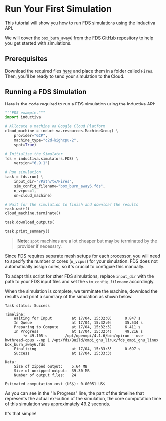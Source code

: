 # Run Your First Simulation
This tutorial will show you how to run FDS simulations using the Inductiva API. 

We will cover the `box_burn_away6` from the [FDS GitHub repository](https://github.com/firemodels/fds/tree/FDS-6.9.1) to help you get started with simulations.

## Prerequisites
Download the required files [here](https://github.com/firemodels/fds/tree/FDS-6.9.1/Verification/Fires) and place them in a folder called `Fires`. Then, you’ll be ready to send your simulation to the Cloud.

## Running a FDS Simulation
Here is the code required to run a FDS simulation using the Inductiva API:

```python
"""FDS example."""
import inductiva

# Allocate a machine on Google Cloud Platform
cloud_machine = inductiva.resources.MachineGroup( \
    provider="GCP",
    machine_type="c2d-highcpu-2",
    spot=True)

# Initialize the Simulator
fds = inductiva.simulators.FDS( \
    version="6.9.1")

# Run simulation
task = fds.run( \
    input_dir="/Path/to/Fires",
    sim_config_filename="box_burn_away6.fds",
    n_vcpus=1,
    on=cloud_machine)

# Wait for the simulation to finish and download the results
task.wait()
cloud_machine.terminate()

task.download_outputs()

task.print_summary()
```

> **Note**: `spot` machines are a lot cheaper but may be terminated by the provider if necessary.

Since FDS requires separate mesh setups for each processor, you will need to specify the number of cores (`n_vcpus`) for your simulation. FDS does not automatically assign cores, so it's crucial to configure this manually.

To adapt this script for other FDS simulations, replace `input_dir` with the
path to your FDS input files and set the `sim_config_filename` accordingly.

When the simulation is complete, we terminate the machine, download the results and print a summary of the simulation as shown below.

```
Task status: Success

Timeline:
	Waiting for Input         at 17/04, 15:32:03      0.847 s
	In Queue                  at 17/04, 15:32:04      35.534 s
	Preparing to Compute      at 17/04, 15:32:39      6.411 s
	In Progress               at 17/04, 15:32:46      49.216 s
		└> 49.105 s        /opt/openmpi/4.1.6/bin/mpirun --use-hwthread-cpus --np 1 /opt/fds/Build/ompi_gnu_linux/fds_ompi_gnu_linux box_burn_away6.fds
	Finalizing                at 17/04, 15:33:35      0.697 s
	Success                   at 17/04, 15:33:36      

Data:
	Size of zipped output:    5.64 MB
	Size of unzipped output:  39.30 MB
	Number of output files:   24

Estimated computation cost (US$): 0.00051 US$
```

As you can see in the "In Progress" line, the part of the timeline that represents the actual execution of the simulation, 
the core computation time of this simulation was approximately 49.2 seconds.

It's that simple!
